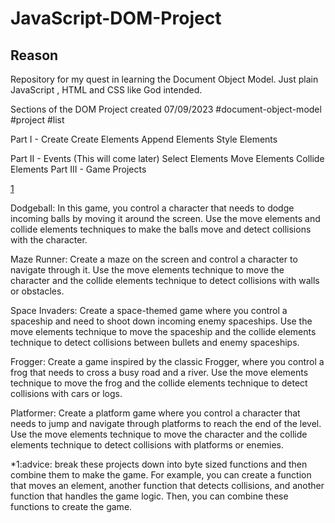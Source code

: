 # JavaScript-DOM-Project

## Reason
Repository for my quest in learning the Document Object Model. Just plain JavaScript , HTML and CSS like God intended.

Sections of the DOM Project
created
07/09/2023
#document-object-model
#project
#list


Part I - Create
Create Elements
Append Elements
Style Elements

Part II - Events (This will come later)
Select Elements
Move Elements
Collide Elements
Part III - Game Projects

[1]

Dodgeball: In this game, you control a character that needs to dodge incoming balls by moving it around the screen. Use the move elements and collide elements techniques to make the balls move and detect collisions with the character.

Maze Runner: Create a maze on the screen and control a character to navigate through it. Use the move elements technique to move the character and the collide elements technique to detect collisions with walls or obstacles.

Space Invaders: Create a space-themed game where you control a spaceship and need to shoot down incoming enemy spaceships. Use the move elements technique to move the spaceship and the collide elements technique to detect collisions between bullets and enemy spaceships.

Frogger: Create a game inspired by the classic Frogger, where you control a frog that needs to cross a busy road and a river. Use the move elements technique to move the frog and the collide elements technique to detect collisions with cars or logs.

Platformer: Create a platform game where you control a character that needs to jump and navigate through platforms to reach the end of the level. Use the move elements technique to move the character and the collide elements technique to detect collisions with platforms or enemies.

*1:advice: break these projects down into byte sized functions and then combine them to make the game. For example, you can create a function that moves an element, another function that detects collisions, and another function that handles the game logic. Then, you can combine these functions to create the game.

[1]: https://www.freecodecamp.org/news/javascript-projects-for-beginners/#how-to-learn-javascript-projects